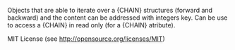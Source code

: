 Objects that are able to iterate over a {CHAIN} structures (forward and backward) 
and the content can be addressed with integers key.
Can be use to access a {CHAIN} in read only (for a {CHAIN} atribute).

MIT License (see http://opensource.org/licenses/MIT)
